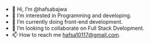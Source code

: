 - 👋 Hi, I’m @hafsabajwa
- 👀 I’m interested in Programming and developing.
- 🌱 I’m currently doing front-end development.
- 💞️ I’m looking to collaborate on Full Stack Dvelopment.
- 📫 How to reach me hafsa10117@gmail.com.

<!---
hafsabajwa/hafsabajwa is a ✨ special ✨ repository because its `README.md` (this file) appears on your GitHub profile.
You can click the Preview link to take a look at your changes.
--->

